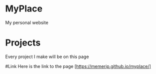 # MyPlace
My personal website

# Projects
Every project I make will be on this page

#Link
Here is the link to the page [https://memerip.github.io/myplace/]
